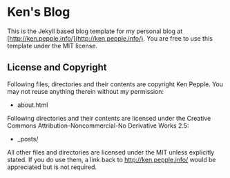 Ken's Blog
===========

This is the Jekyll based blog template for my personal blog at [http://ken.pepple.info/](http://ken.pepple.info/). You are free to use this template under the MIT license.

License and Copyright
---------------------

Following files, directories and their contents are copyright Ken Pepple. You may not reuse anything therein without my permission:

  * about.html

Following directories and their contents are licensed under the Creative Commons Attribution-Noncommercial-No Derivative Works 2.5:

  * _posts/

All other files and directories are licensed under the MIT unless explicitly stated. If you do use them, a link back to http://ken.pepple.info/ would be appreciated but is not required.